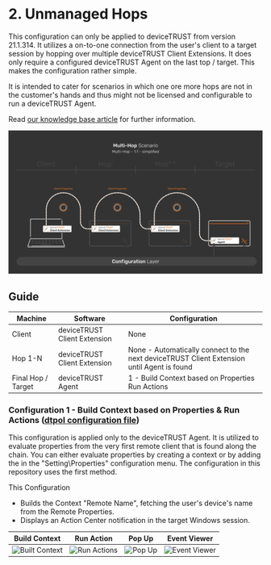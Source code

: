 # 2. Unmanaged Hops
This configuration can only be applied to deviceTRUST from version 21.1.314. It utilizes a on-to-one connection from the user's client to a target session by hopping over multiple deviceTRUST Client Extensions. It does only require a configured deviceTRUST Agent on the last top / target. This makes the configuration rather simple. 

It is intended to cater for scenarios in which one ore more hops are not in the customer's hands and thus might not be licensed and configurable to run a deviceTRUST Agent.

Read [our knowledge base article](https://app.hubspot.com/knowledge/7075732/edit/93463466337) for further information.

![2 - Unmanaged Hops](../../_assets/images/multi-hop/2-UnmanagedHops/01_Architecture.png)

## Guide
| Machine            | Software                     | Configuration                                                                              |
|--------------------|------------------------------|--------------------------------------------------------------------------------------------|
| Client             | deviceTRUST Client Extension | None                                                                                       |
| Hop 1-N            | deviceTRUST Client Extension | None - Automatically connect to the next deviceTRUST Client Extension until Agent is found |
| Final Hop / Target | deviceTRUST Agent            | 1 - Build Context based on Properties <br> Run Actions                                     |

### Configuration 1 - Build Context based on Properties & Run Actions ([dtpol configuration file](./dT_C_MH_1-UnmanagedHops_1_Target.dtpol)) 
This configuration is applied only to the deviceTRUST Agent. It is utilized to evaluate properties from the very first remote client that is found along the chain. You can either evaluate properties by creating a context or by adding the in the "Setting\Properties" configuration menu. The configuration in this repository uses the first method.

This Configuration
- Builds the Context "Remote Name", fetching the user's device's name from the Remote Properties.
- Displays an Action Center notification in the target Windows session.

| Build Context | Run Action | Pop Up | Event Viewer |
|---------------|------------|--------|--------------|
|<img src="../../_assets/images/multi-hop/2-UnmanagedHops/04_Context.png" alt="Built Context" title="Built Context" width="200"> | <img src="../../_assets/images/multi-hop/2-UnmanagedHops/05_Action.png" alt="Run Actions" title="Run Actions" width="200"> | <img src="../../_assets/images/multi-hop/2-UnmanagedHops/06_PopUp.png" alt="Pop Up" title="Pop Up" width="200"> | <img src="../../_assets/images/multi-hop/2-UnmanagedHops/07_Eventviewer.png" alt="Event Viewer" title="Event Viewer" width="200"> |